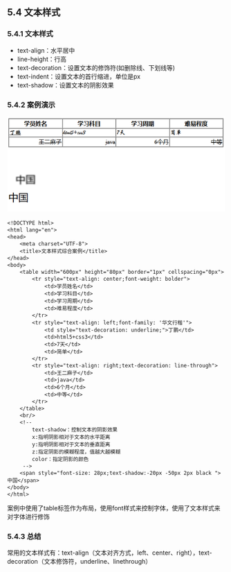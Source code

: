 ## 5.4 文本样式

### 5.4.1 文本样式

* text-align：水平居中
* line-height：行高
* text-decoration：设置文本的修饰符(如删除线、下划线等)
* text-indent：设置文本的首行缩进，单位是px
* text-shadow：设置文本的阴影效果

### 5.4.2 案例演示

![](images/csswenbenyangshi.png) 

	<!DOCTYPE html>
	<html lang="en">
	<head>
		<meta charset="UTF-8">
		<title>文本样式综合案例</title>
	</head>
	<body>
		<table width="600px" height="80px" border="1px" cellspacing="0px">
			<tr style="text-align: center;font-weight: bolder">
				<td>学员姓名</td>
				<td>学习科目</td>
				<td>学习周期</td>
				<td>难易程度</td>
			</tr>
			<tr style="text-align: left;font-family: '华文行楷'">
				<td style="text-decoration: underline;">丁鹏</td>
				<td>html5+css3</td>
				<td>7天</td>
				<td>简单</td>
			</tr>
			<tr style="text-align: right;text-decoration: line-through">
				<td>王二麻子</td>
				<td>java</td>
				<td>6个月</td>
				<td>中等</td>
			</tr>
		</table>
	    <br/>
		<!-- 
			text-shadow：控制文本的阴影效果
			x:指明阴影相对于文本的水平距离
			y:指明阴影相对于文本的垂直距离
			z:指定阴影的模糊程度，值越大越模糊
			color：指定阴影的颜色
		 -->
		<span style="font-size: 28px;text-shadow:-20px -50px 2px black ">中国</span>
	</body>
	</html>

案例中使用了table标签作为布局，使用font样式来控制字体，使用了文本样式来对字体进行修饰

### 5.4.3 总结

常用的文本样式有：text-align（文本对齐方式，left、center、right），text-decoration（文本修饰符，underline、linethrough）